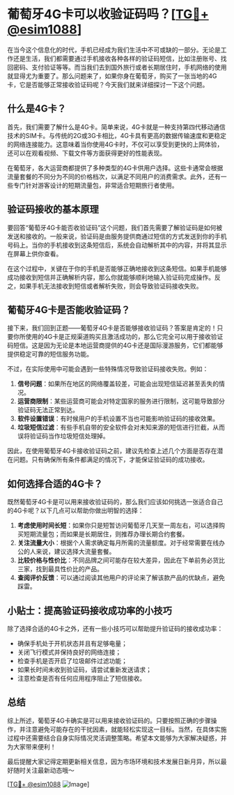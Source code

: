 # 葡萄牙4G卡可以收验证码吗？[[TG💪+ @esim1088](https://t.me/s/esim1088)]

在当今这个信息化的时代，手机已经成为我们生活中不可或缺的一部分。无论是工作还是生活，我们都需要通过手机接收各种各样的验证码短信，比如注册账号、找回密码、支付验证等等。而当我们去到国外旅行或者长期居住时，手机网络的使用就显得尤为重要了。那么问题来了，如果你身在葡萄牙，购买了一张当地的4G卡，它是否能够正常接收验证码呢？今天我们就来详细探讨一下这个问题。

## 什么是4G卡？

首先，我们需要了解什么是4G卡。简单来说，4G卡就是一种支持第四代移动通信技术的SIM卡。与传统的2G或3G卡相比，4G卡具有更高的数据传输速度和更稳定的网络连接能力。这意味着当你使用4G卡时，不仅可以享受到更快的上网体验，还可以在观看视频、下载文件等方面获得更好的性能表现。

在葡萄牙，各大运营商都提供了多种类型的4G卡供用户选择。这些卡通常会根据流量套餐的不同分为不同的价格档次，以满足不同用户的消费需求。此外，还有一些专门针对游客设计的短期流量包，非常适合短期旅行者使用。

## 验证码接收的基本原理

要回答“葡萄牙4G卡能否收验证码”这个问题，我们首先需要了解验证码是如何被发送和接收的。一般来说，验证码是由服务提供商通过短信的方式发送到你的手机号码上。当你的手机接收到这条短信后，系统会自动解析其中的内容，并将其显示在屏幕上供你查看。

在这个过程中，关键在于你的手机是否能够正确地接收到这条短信。如果手机能够成功接收到短信并正确解析内容，那么你就能够顺利地输入验证码完成操作。反之，如果手机无法接收到短信或者解析失败，则会导致验证码接收失败。

## 葡萄牙4G卡是否能收验证码？

接下来，我们回到正题——葡萄牙4G卡是否能够接收验证码？答案是肯定的！只要你所使用的4G卡是正规渠道购买且激活成功的，那么它完全可以用于接收验证码短信。这是因为无论是本地运营商提供的4G卡还是国际漫游服务，它们都能够提供稳定可靠的短信服务功能。

不过，在实际使用中可能会遇到一些特殊情况导致验证码接收失败。例如：

1. **信号问题**：如果所在地区的网络覆盖较差，可能会出现短信延迟甚至丢失的情况。
2. **运营商限制**：某些运营商可能会对特定国家的服务进行限制，这可能导致部分验证码无法正常到达。
3. **软件设置错误**：有时候用户的手机设置不当也可能影响验证码的接收效果。
4. **垃圾短信过滤**：有些手机自带的安全软件会对未知来源的短信进行拦截，从而误将验证码当作垃圾短信处理掉。

因此，在使用葡萄牙4G卡接收验证码之前，建议先检查上述几个方面是否存在潜在问题。只有确保所有条件都满足的情况下，才能保证验证码的成功接收。

## 如何选择合适的4G卡？

既然葡萄牙4G卡是可以用来接收验证码的，那么我们应该如何挑选一张适合自己的4G卡呢？以下几点可以帮助你做出明智的选择：

1. **考虑使用时间长短**：如果你只是短暂访问葡萄牙几天至一周左右，可以选择购买短期流量包；而如果是长期居住，则推荐办理长期合约套餐。
2. **关注流量大小**：根据个人需求确定每月所需的流量额度。对于经常需要在线办公的人来说，建议选择大流量套餐。
3. **比较价格与性价比**：不同品牌之间可能存在较大差异，因此在下单前务必货比三家，找到最具性价比的产品。
4. **查阅评价反馈**：可以通过阅读其他用户的评论来了解该款产品的优缺点，避免踩雷。

## 小贴士：提高验证码接收成功率的小技巧

除了选择合适的4G卡之外，还有一些小技巧可以帮助提升验证码的接收成功率：

- 确保手机处于开机状态并且有足够电量；
- 关闭飞行模式并保持良好的网络连接；
- 检查手机是否开启了垃圾邮件过滤功能；
- 如果长时间未收到验证码，请尝试重新发送请求；
- 注意检查是否有任何应用程序阻止了短信接收。

## 总结

综上所述，葡萄牙4G卡确实是可以用来接收验证码的。只要按照正确的步骤操作，并注意避免可能存在的干扰因素，就能轻松实现这一目标。当然，在具体实施过程中还需要结合自身实际情况灵活调整策略。希望本文能够为大家解决疑惑，并为大家带来便利！

最后提醒大家记得定期更新相关信息，因为市场环境和技术发展日新月异，所以最好随时关注最新动态哦～

[[TG💪+ @esim1088](https://t.me/s/esim1088) ![Image](https://i.postimg.cc/4NQfJmqS/Snipaste-2025-05-13-00-14-12.png)]